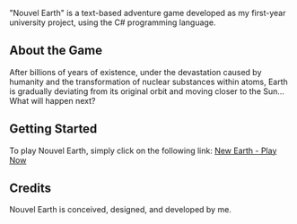 "Nouvel Earth" is a text-based adventure game developed as my first-year university project, using the C# programming language.

## About the Game

After billions of years of existence, under the devastation caused by humanity and the transformation of nuclear substances within atoms, Earth is gradually deviating from its original orbit and moving closer to the Sun... What will happen next?

## Getting Started
To play Nouvel Earth, simply click on the following link:
[New Earth - Play Now](https://xuanuyenvu21.itch.io/nouvelearth)

## Credits
Nouvel Earth is conceived, designed, and developed by me.